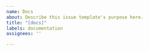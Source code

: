 ```yaml
---
name: Docs
about: Describe this issue template's purpose here.
title: "[docs]"
labels: documentation
assignees: ''

---
```



